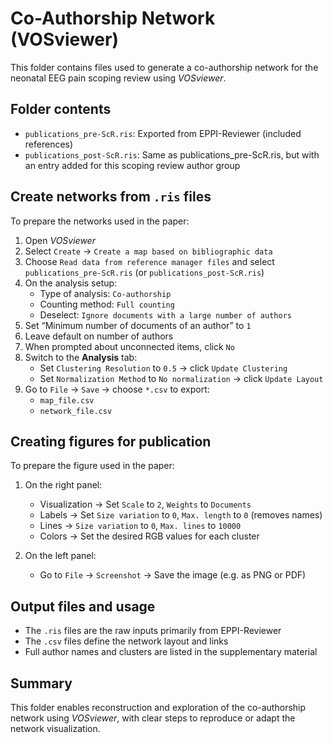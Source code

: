 
# Co-Authorship Network (VOSviewer)

This folder contains files used to generate a co-authorship network for the neonatal EEG pain scoping review using *VOSviewer*.

## Folder contents

- `publications_pre-ScR.ris`: Exported from EPPI-Reviewer (included references)
- `publications_post-ScR.ris`: Same as publications_pre-ScR.ris, but with an entry added for this scoping review author group

## Create networks from `.ris` files

To prepare the networks used in the paper:

1. Open *VOSviewer*
2. Select `Create` → `Create a map based on bibliographic data`
3. Choose `Read data from reference manager files` and select `publications_pre-ScR.ris` (or `publications_post-ScR.ris`)
4. On the analysis setup:
   - Type of analysis: `Co-authorship`
   - Counting method: `Full counting`
   - Deselect: `Ignore documents with a large number of authors`
5. Set “Minimum number of documents of an author” to `1`
6. Leave default on number of authors
7. When prompted about unconnected items, click `No`
8. Switch to the **Analysis** tab:
   - Set `Clustering Resolution` to `0.5` → click `Update Clustering`
   - Set `Normalization Method` to `No normalization` → click `Update Layout`
9. Go to `File` → `Save` → choose `*.csv` to export:
   - `map_file.csv`
   - `network_file.csv`

## Creating figures for publication

To prepare the figure used in the paper:

1. On the right panel:
   - Visualization → Set `Scale` to `2`, `Weights` to `Documents`
   - Labels → Set `Size variation` to `0`, `Max. length` to `0` (removes names)
   - Lines → `Size variation` to `0`, `Max. lines` to `10000`
   - Colors → Set the desired RGB values for each cluster

2. On the left panel:
   - Go to `File` → `Screenshot` → Save the image (e.g. as PNG or PDF)

## Output files and usage

- The `.ris` files are the raw inputs primarily from EPPI-Reviewer
- The `.csv` files define the network layout and links
- Full author names and clusters are listed in the supplementary material

## Summary

This folder enables reconstruction and exploration of the co-authorship network using *VOSviewer*, with clear steps to reproduce or adapt the network visualization.
